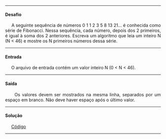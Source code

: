 <hr />

<h4 align="left">Desafio</h4>
    <p align="justify">
        &nbsp;&nbsp;&nbsp;&nbsp;&nbsp;A seguinte sequência de números 0 1 1 2 3 5 8 13 21... é conhecida como série de Fibonacci. Nessa sequência, cada número, depois dos 2 primeiros, é igual à soma dos 2 anteriores. Escreva um algoritmo que leia um inteiro N (N < 46) e mostre os N primeiros números dessa série.
    </p>

<hr />

<h4 align="left">Entrada</h4>
    <p align="justify">
        &nbsp;&nbsp;&nbsp;&nbsp;&nbsp;O arquivo de entrada contém um valor inteiro N (0 < N < 46).
    </p>

<hr />

<h4 align="left">Saída</h4>
    <p align="justify">
        &nbsp;&nbsp;&nbsp;&nbsp;&nbsp;Os valores devem ser mostrados na mesma linha, separados por um espaço em branco. Não deve haver espaço após o último valor.
    <p>

<hr />

<h4 align="left">Solução</h4>
    <p align="left">
        &nbsp;&nbsp;&nbsp;&nbsp;&nbsp;<a href="#">Código</a>
    </p>

<hr />